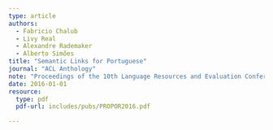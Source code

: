 ```yaml
---
type: article
authors:
  - Fabricio Chalub
  - Livy Real
  - Alexandre Rademaker
  - Alberto Simões
title: "Semantic Links for Portuguese"
journal: "ACL Anthology"
note: "Proceedings of the 10th Language Resources and Evaluation Conference (LREC),23-28 May 2016, Portoroz (Slovenia)"
date: 2016-01-01
resource:
  type: pdf
  pdf-url: includes/pubs/PROPOR2016.pdf

---
```

